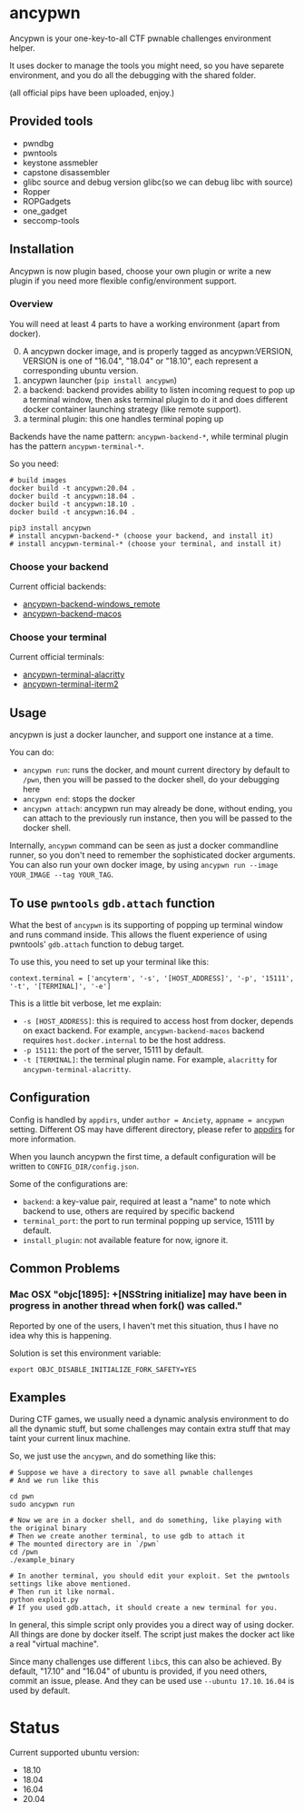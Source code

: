 # ancypwn

Ancypwn is your one-key-to-all CTF pwnable challenges environment helper.

It uses docker to manage the tools you might need, so you have separete environment, and you do all the debugging with the shared folder.

(all official pips have been uploaded, enjoy.)

## Provided tools

* pwndbg
* pwntools
* keystone assmebler
* capstone disassembler
* glibc source and debug version glibc(so we can debug libc with source)
* Ropper
* ROPGadgets
* one_gadget
* seccomp-tools

## Installation

Ancypwn is now plugin based, choose your own plugin or write a new plugin if you need more flexible config/environment support.

### Overview

You will need at least 4 parts to have a working environment (apart from docker).

0. A ancypwn docker image, and is properly tagged as ancypwn:VERSION, VERSION is one of "16.04", "18.04" or "18.10", each represent a corresponding ubuntu version.
1. ancypwn launcher (`pip install ancypwn`)
2. a backend: backend provides ability to listen incoming request to pop up a terminal window, then asks terminal plugin to do it and does different docker container launching strategy (like remote support).
3. a terminal plugin: this one handles terminal poping up

Backends have the name pattern: `ancypwn-backend-*`, while terminal plugin has the pattern `ancypwn-terminal-*`.

So you need:

```
# build images
docker build -t ancypwn:20.04 .
docker build -t ancypwn:18.04 .
docker build -t ancypwn:18.10 .
docker build -t ancypwn:16.04 .

pip3 install ancypwn
# install ancypwn-backend-* (choose your backend, and install it)
# install ancypwn-terminal-* (choose your terminal, and install it)
```

### Choose your backend

Current official backends:

- [ancypwn-backend-windows_remote](https://github.com/Escapingbug/ancypwn-backend-windows_remote)
- [ancypwn-backend-macos](https://github.com/Escapingbug/ancypwn-backend-macos)

### Choose your terminal

Current official terminals:

- [ancypwn-terminal-alacritty](https://github.com/Escapingbug/ancypwn-terminal-alacritty)
- [ancypwn-terminal-iterm2](https://github.com/shizhongpwn/ancypwn-terminal-iterm2.git)

## Usage

ancypwn is just a docker launcher, and support one instance at a time.

You can do:

* `ancypwn run`: runs the docker, and mount current directory by default to `/pwn`, then you will be passed to the docker shell, do your debugging here
* `ancypwn end`: stops the docker
* `ancypwn attach`: ancypwn run may already be done, without ending, you can attach to the previously run instance, then you will be passed to the docker shell.

Internally, `ancypwn` command can be seen as just a docker commandline runner, so you don't need to remember the sophisticated docker arguments.
You can also run your own docker image, by using `ancypwn run --image YOUR_IMAGE --tag YOUR_TAG`.

## To use `pwntools` `gdb.attach` function

What the best of `ancypwn` is its supporting of popping up terminal window and runs command inside. This allows the fluent experience of using pwntools' `gdb.attach` function to debug target.

To use this, you need to set up your terminal like this:

```
context.terminal = ['ancyterm', '-s', '[HOST_ADDRESS]', '-p', '15111', '-t', '[TERMINAL]', '-e']
```

This is a little bit verbose, let me explain:

- `-s [HOST_ADDRESS]`: this is required to access host from docker, depends on exact backend. For example, `ancypwn-backend-macos` backend requires `host.docker.internal` to be the host address.
- `-p 15111`: the port of the server, 15111 by default.
- `-t [TERMINAL]`: the terminal plugin name. For example, `alacritty` for `ancypwn-terminal-alacritty`.

## Configuration

Config is handled by `appdirs`, under `author = Anciety`, `appname = ancypwn` setting. Different OS may have different directory, please refer to [appdirs](https://pypi.org/project/appdirs/) for more information.

When you launch ancypwn the first time, a default configuration will be written to `CONFIG_DIR/config.json`.

Some of the configurations are:

- `backend`: a key-value pair, required at least a "name" to note which backend to use, others are required by specific backend
- `terminal_port`: the port to run terminal popping up service, 15111 by default. 
- `install_plugin`: not available feature for now, ignore it.

## Common Problems

### Mac OSX "objc[1895]: +[NSString initialize] may have been in progress in another thread when fork() was called."

Reported by one of the users, I haven't met this situation, thus I have no idea why this is happening.

Solution is set this environment variable:

```
export OBJC_DISABLE_INITIALIZE_FORK_SAFETY=YES
```

## Examples

During CTF games, we usually need a dynamic analysis environment to do all the dynamic stuff, but
some challenges may contain extra stuff that may taint your current linux machine.

So, we just use the `ancypwn`, and do something like this:

```
# Suppose we have a directory to save all pwnable challenges
# And we run like this

cd pwn
sudo ancypwn run

# Now we are in a docker shell, and do something, like playing with the original binary
# Then we create another terminal, to use gdb to attach it
# The mounted directory are in `/pwn`
cd /pwn
./example_binary

# In another terminal, you should edit your exploit. Set the pwntools settings like above mentioned.
# Then run it like normal.
python exploit.py
# If you used gdb.attach, it should create a new terminal for you.
```

In general, this simple script only provides you a direct way of using docker. All things are done
by docker itself. The script just makes the docker act like a real "virtual machine".

Since many challenges use different `libc`s, this can also be achieved. By default, "17.10" and
"16.04" of ubuntu is provided, if you need others, commit an issue, please. And they can be used
use `--ubuntu 17.10`. `16.04` is used by default.

# Status

Current supported ubuntu version:

* 18.10
* 18.04
* 16.04
* 20.04
